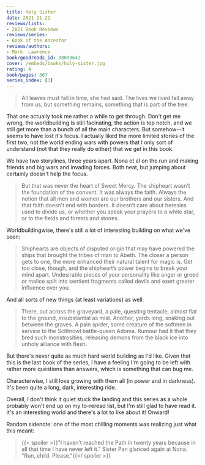 ```yaml
---
title: Holy Sister
date: 2021-11-21
reviews/lists:
- 2021 Book Reviews
reviews/series:
- Book of the Ancestor
reviews/authors:
- Mark  Lawrence
book/goodreads_id: 38099642
cover: /embeds/books/holy-sister.jpg
rating: 4
book/pages: 367
series_index: [3]
---
```

> All leaves must fall in time, she had said. The lives we lived fall away from us, but something remains, something that is part of the tree.

That one actually took me rather a while to get through. Don't get me wrong, the worldbuilding is still facinating, the action is top notch, and we still get more than a bunch of all the main characters. But somehow--it seems to have lost it's focus. I actually liked the more limited stories of the first two, not the world ending wars with powers that I only sort of understand (not that they really do either) that we get in this book. 

We have two storylines, three years apart. Nona et al on the run and making friends and big wars and invading forces. Both neat, but jumping about certainly doesn't help the focus. 

> But that was never the heart of Sweet Mercy. The shipheart wasn’t the foundation of the convent. It was always the faith. Always the notion that all men and women are our brothers and our sisters. And that faith doesn’t end with borders. It doesn’t care about heresies used to divide us, or whether you speak your prayers to a white star, or to the fields and forests and stones.

Worldbuildingwise, there's still a lot of interesting building on what we've seen:

> Shiphearts are objects of disputed origin that may have powered the ships that brought the tribes of man to Abeth. The closer a person gets to one, the more enhanced their natural talent for magic is. Get too close, though, and the shipheart’s power begins to break your mind apart. Undesirable pieces of your personality like anger or greed or malice split into sentient fragments called devils and exert greater influence over you.

And all sorts of new things (at least variations) as well:

> There, out across the graveyard, a pale, questing tentacle, almost flat to the ground, insubstantial as mist. Another, yards long, snaking out between the graves. A pain spider, some creature of the softmen in service to the Scithrowl battle-queen Adoma. Rumour had it that they bred such monstrosities, releasing demons from the black ice into unholy alliance with flesh.

But there's never quite as much hard world building as I'd like. Given that this is the last book of the series, I have a feeling I'm going to be left with rather more questions than answers, which is something that can bug me. 

Characterwise, I still love growing with them all (in power and in darkness). It's been quite a long, dark, interesting ride. 

Overall, I don't think it quiet stuck the landing and this series as a whole probably won't end up on my to-reread list, but I'm still glad to have read it. It's an interesting world and there's a lot to like about it! Onward!

Random sidenote: one of the most chilling moments was realizing just what this meant:

> {{< spoiler >}}"I haven’t reached the Path in twenty years because in all that time I have never left it." Sister Pan glanced again at Nona. "Run, child. Please."{{</ spoiler >}}